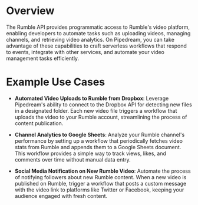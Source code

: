 # Overview

The Rumble API provides programmatic access to Rumble's video platform, enabling developers to automate tasks such as uploading videos, managing channels, and retrieving video analytics. On Pipedream, you can take advantage of these capabilities to craft serverless workflows that respond to events, integrate with other services, and automate your video management tasks efficiently.

# Example Use Cases

- **Automated Video Uploads to Rumble from Dropbox**: Leverage Pipedream's ability to connect to the Dropbox API for detecting new files in a designated folder. Each new video file triggers a workflow that uploads the video to your Rumble account, streamlining the process of content publication.

- **Channel Analytics to Google Sheets**: Analyze your Rumble channel's performance by setting up a workflow that periodically fetches video stats from Rumble and appends them to a Google Sheets document. This workflow provides a simple way to track views, likes, and comments over time without manual data entry.

- **Social Media Notification on New Rumble Video**: Automate the process of notifying followers about new Rumble content. When a new video is published on Rumble, trigger a workflow that posts a custom message with the video link to platforms like Twitter or Facebook, keeping your audience engaged with fresh content.
